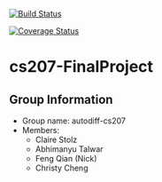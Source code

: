 [![Build Status](https://travis-ci.org/autodiff-cs207/cs207-FinalProject.svg?branch=master)](https://travis-ci.org/autodiff-cs207/cs207-FinalProject.svg?branch=master)
     
 
[![Coverage Status](https://coveralls.io/repos/github/autodiff-cs207/cs207-FinalProject/badge.svg?branch=master)](https://coveralls.io/github/autodiff-cs207/cs207-FinalProject?branch=master)
 
# cs207-FinalProject
## Group Information
* Group name: autodiff-cs207
* Members:
     * Claire Stolz
     * Abhimanyu Talwar
     * Feng Qian (Nick)
     * Christy Cheng
 

